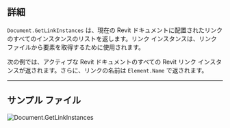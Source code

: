 ## 詳細
`Document.GetLinkInstances` は、現在の Revit ドキュメントに配置されたリンクのすべてのインスタンスのリストを返します。リンク インスタンスは、リンク ファイルから要素を取得するために使用されます。

次の例では、アクティブな Revit ドキュメントのすべての Revit リンク インスタンスが返されます。さらに、リンクの名前は `Element.Name` で返されます。
___
## サンプル ファイル

![Document.GetLinkInstances](./Revit.Application.Document.GetLinkInstances_img.jpg)
